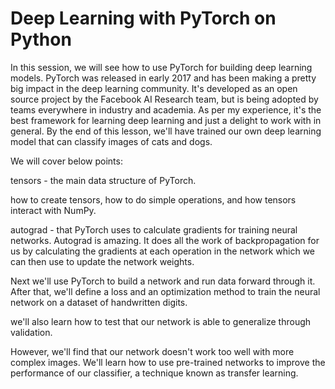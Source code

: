# Deep Learning with PyTorch on Python

In this session, we will see how to use PyTorch for building deep learning models. PyTorch was released in early 2017 and has been making a pretty big impact in the deep learning community. It's developed as an open source project by the Facebook AI Research team, but is being adopted by teams everywhere in industry and academia. As per my experience, it's the best framework for learning deep learning and just a delight to work with in general. By the end of this lesson, we'll have trained our own deep learning model that can classify images of cats and dogs. 

We will cover below points:

tensors - the main data structure of PyTorch. 

how to create tensors, how to do simple operations, and how tensors interact with NumPy.

autograd - that PyTorch uses to calculate gradients for training neural networks. Autograd is amazing. It does all the work of backpropagation for us by calculating the gradients at each operation in the network which we can then use to update the network weights.

Next we'll use PyTorch to build a network and run data forward through it. After that, we'll define a loss and an optimization method to train the neural network on a dataset of handwritten digits. 

we'll also learn how to test that our network is able to generalize through validation.

However, we'll find that our network doesn't work too well with more complex images. We'll learn how to use pre-trained networks to improve the performance of our classifier, a technique known as transfer learning.
